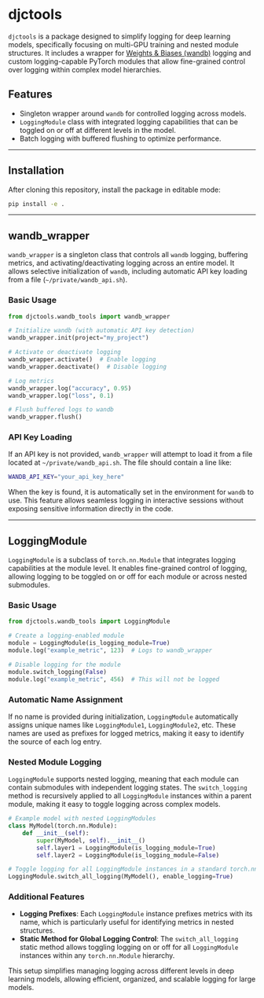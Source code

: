 

# djctools

`djctools` is a package designed to simplify logging for deep learning models, specifically focusing on multi-GPU training and nested module structures. It includes a wrapper for [Weights & Biases (wandb)](https://wandb.ai/) logging and custom logging-capable PyTorch modules that allow fine-grained control over logging within complex model hierarchies.

## Features

- Singleton wrapper around `wandb` for controlled logging across models.
- `LoggingModule` class with integrated logging capabilities that can be toggled on or off at different levels in the model.
- Batch logging with buffered flushing to optimize performance.

---

## Installation

After cloning this repository, install the package in editable mode:

```bash
pip install -e .
```

---

## wandb_wrapper

`wandb_wrapper` is a singleton class that controls all `wandb` logging, buffering metrics, and activating/deactivating logging across an entire model. It allows selective initialization of `wandb`, including automatic API key loading from a file (`~/private/wandb_api.sh`).

### Basic Usage

```python
from djctools.wandb_tools import wandb_wrapper

# Initialize wandb (with automatic API key detection)
wandb_wrapper.init(project="my_project")

# Activate or deactivate logging
wandb_wrapper.activate()  # Enable logging
wandb_wrapper.deactivate()  # Disable logging

# Log metrics
wandb_wrapper.log("accuracy", 0.95)
wandb_wrapper.log("loss", 0.1)

# Flush buffered logs to wandb
wandb_wrapper.flush()
```

### API Key Loading

If an API key is not provided, `wandb_wrapper` will attempt to load it from a file located at `~/private/wandb_api.sh`. The file should contain a line like:

```bash
WANDB_API_KEY="your_api_key_here"
```

When the key is found, it is automatically set in the environment for `wandb` to use. This feature allows seamless logging in interactive sessions without exposing sensitive information directly in the code.

---

## LoggingModule

`LoggingModule` is a subclass of `torch.nn.Module` that integrates logging capabilities at the module level. It enables fine-grained control of logging, allowing logging to be toggled on or off for each module or across nested submodules.

### Basic Usage

```python
from djctools.wandb_tools import LoggingModule

# Create a logging-enabled module
module = LoggingModule(is_logging_module=True)
module.log("example_metric", 123)  # Logs to wandb_wrapper

# Disable logging for the module
module.switch_logging(False)
module.log("example_metric", 456)  # This will not be logged
```

### Automatic Name Assignment

If no name is provided during initialization, `LoggingModule` automatically assigns unique names like `LoggingModule1`, `LoggingModule2`, etc. These names are used as prefixes for logged metrics, making it easy to identify the source of each log entry.

### Nested Module Logging

`LoggingModule` supports nested logging, meaning that each module can contain submodules with independent logging states. The `switch_logging` method is recursively applied to all `LoggingModule` instances within a parent module, making it easy to toggle logging across complex models.

```python
# Example model with nested LoggingModules
class MyModel(torch.nn.Module):
    def __init__(self):
        super(MyModel, self).__init__()
        self.layer1 = LoggingModule(is_logging_module=True)
        self.layer2 = LoggingModule(is_logging_module=False)

# Toggle logging for all LoggingModule instances in a standard torch.nn.Module
LoggingModule.switch_all_logging(MyModel(), enable_logging=True)
```

### Additional Features

- **Logging Prefixes**: Each `LoggingModule` instance prefixes metrics with its name, which is particularly useful for identifying metrics in nested structures.
- **Static Method for Global Logging Control**: The `switch_all_logging` static method allows toggling logging on or off for all `LoggingModule` instances within any `torch.nn.Module` hierarchy.

This setup simplifies managing logging across different levels in deep learning models, allowing efficient, organized, and scalable logging for large models.
